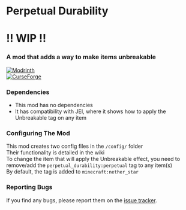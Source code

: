 # Perpetual Durability
**!! WIP !!**
================
### A mod that adds a way to make items unbreakable

[![Modrinth](https://img.shields.io/modrinth/dt/perpetual-durability?color=00AF5C&label=downloads&style=for-the-badge&logo=modrinth)](https://modrinth.com/mod/perpetual-durability)\
[![CurseForge](https://img.shields.io/badge/dynamic/json?color=e04e14&label=downloads&style=for-the-badge&query=downloads.total&url=https%3A%2F%2Fapi.cfwidget.com%2F515925&logo=curseforge)](https://beta.curseforge.com/minecraft/mc-mods/perpetual-durability)

### Dependencies
- This mod has no dependencies
- It has compatibility with JEI, where it shows how to apply the Unbreakable tag on any item

### Configuring The Mod
This mod creates two config files in the `/config/` folder\
Their functionality is detailed in the wiki\
To change the item that will apply the Unbreakable effect, you need to remove/add the `perpetual_durability:perpetual` tag to any item(s)\
By default, the tag is added to `minecraft:nether_star`

### Reporting Bugs
If you find any bugs, please report them on the [issue tracker](https://github.com/ladylexxie/Perpetual-Durability/issues).
